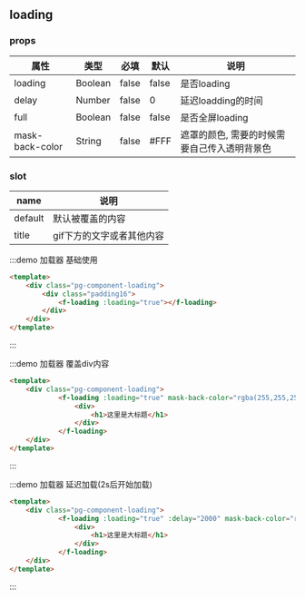 ## loading 

### props

| 属性            | 类型    | 必填  | 默认  | 说明                                         |
| --------------- | ------- | ----- | ----- | -------------------------------------------- |
| loading         | Boolean | false | false | 是否loading                                  |
| delay           | Number  | false | 0     | 延迟loadding的时间                           |
| full            | Boolean | false | false | 是否全屏loading                              |
| mask-back-color | String  | false | #FFF  | 遮罩的颜色, 需要的时候需要自己传入透明背景色 |

### slot

| name    | 说明                      |
| ------- | ------------------------- |
| default | 默认被覆盖的内容          |
| title   | gif下方的文字或者其他内容 |


:::demo 加载器
基础使用

```html
<template>
    <div class="pg-component-loading">
        <div class="padding16">
            <f-loading :loading="true"></f-loading>
        </div>
    </div>
</template>
```
:::

:::demo 加载器
覆盖div内容

```html
<template>
    <div class="pg-component-loading">
            <f-loading :loading="true" mask-back-color="rgba(255,255,255,0.68)">
                <div>
                    <h1>这里是大标题</h1>
                </div>
            </f-loading>
    </div>
</template>
```
:::

:::demo 加载器
延迟加载(2s后开始加载)

```html
<template>
    <div class="pg-component-loading">
            <f-loading :loading="true" :delay="2000" mask-back-color="rgba(255,255,255,0.68)">
                <div>
                    <h1>这里是大标题</h1>
                </div>
            </f-loading>
    </div>
</template>
```
:::
